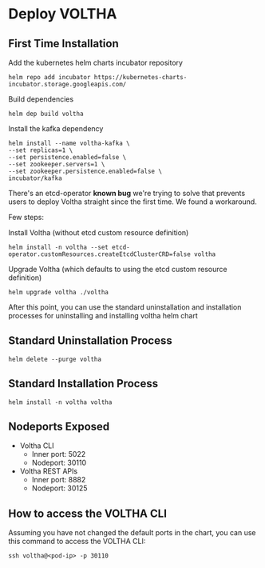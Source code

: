 # Deploy VOLTHA

## First Time Installation

Add the kubernetes helm charts incubator repository

```shell
helm repo add incubator https://kubernetes-charts-incubator.storage.googleapis.com/
```

Build dependencies

```shell
helm dep build voltha
```

Install the kafka dependency

```shell
helm install --name voltha-kafka \
--set replicas=1 \
--set persistence.enabled=false \
--set zookeeper.servers=1 \
--set zookeeper.persistence.enabled=false \
incubator/kafka
```

There's an etcd-operator **known bug** we're trying to solve that
prevents users to deploy Voltha straight since the first time. We
found a workaround.

Few steps:

Install Voltha (without etcd custom resource definition)

```shell
helm install -n voltha --set etcd-operator.customResources.createEtcdClusterCRD=false voltha
```

Upgrade Voltha (which defaults to using the etcd custom resource definition)

```shell
helm upgrade voltha ./voltha
```

After this point, you can use the standard uninstallation and installation processes for uninstalling and installing voltha helm chart

## Standard Uninstallation Process

```shell
helm delete --purge voltha
```

## Standard Installation Process

```shell
helm install -n voltha voltha
```

## Nodeports Exposed

* Voltha CLI
    * Inner port: 5022
    * Nodeport: 30110
* Voltha REST APIs
    * Inner port: 8882
    * Nodeport: 30125

## How to access the VOLTHA CLI

Assuming you have not changed the default ports in the chart,
you can use this command to access the VOLTHA CLI:

```shell
ssh voltha@<pod-ip> -p 30110
```
